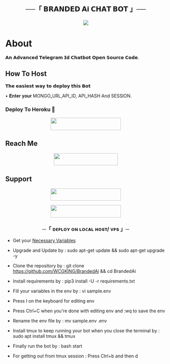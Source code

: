 <h2 align="center">
         ──「 𝗕𝗥𝗔𝗡𝗗𝗘𝗗 𝗔𝗶 𝗖𝗛𝗔𝗧 𝗕𝗢𝗧 」──



<p align="center">

<img src="https://te.legra.ph/file/2e2f78610814092d61103.jpg">
</p>

# About

𝗔𝗻 𝗔𝗱𝘃𝗮𝗻𝗰𝗲𝗱 𝗧𝗲𝗹𝗲𝗴𝗿𝗮𝗺 𝗜𝗱 𝗖𝗵𝗮𝘁𝗯𝗼𝘁 𝗢𝗽𝗲𝗻 𝗦𝗼𝘂𝗿𝗰𝗲 𝗖𝗼𝗱𝗲.

## How To Host

𝗧𝗵𝗲 𝗲𝗮𝘀𝗶𝗲𝘀𝘁 𝘄𝗮𝘆 𝘁𝗼 𝗱𝗲𝗽𝗹𝗼𝘆 𝘁𝗵𝗶𝘀 𝗕𝗼𝘁

• 𝐄𝐧𝐭𝐞𝐫 𝐲𝐨𝐮𝐫 MONGO_URL,API_ID, API_HASH And SESSION.

### Deploy To Heroku 🚀

<p align="center"><a href="https://dashboard.heroku.com/new?template=https://github.com/Adam3553/BrandedAi"> <img src="https://img.shields.io/badge/Deploy%20To%20Heroku-black?style=for-the-badge&logo=heroku" width="220" height="38.45"/></a></p>
 
## Reach Me

<p align="center"><a href="https://t.me/BRANDEDKING82"> <img src="https://img.shields.io/badge/Telegram%20Id-black?style=for-the-badge&logo=Telegram" width="200" height="38.45"/></a></p>

## Support 

<p align="center"><a href="https://t.me/BRANDED_WORLD"> <img src="https://img.shields.io/badge/Support%20Group-black?style=for-the-badge&logo=Telegram" width="220" height="38.5"/></a></p> 

<p align="center">
<a href="https://t.me/BRANDRD_BOT"> <img src="https://img.shields.io/badge/Support%20Group-black?style=for-the-badge&logo=Telegram" width="220" height="38.5"/></a></p> 



<h3 align="center">
    ─「 ᴅᴇᴩʟᴏʏ ᴏɴ ʟᴏᴄᴀʟ ʜᴏsᴛ/ ᴠᴘs 」─
</h3>

- Get your [Necessary Variables](https://github.com/WCGKING/BRANDED-AI/blob/master/sample.env)

- Upgrade and Update by : sudo apt-get update && sudo apt-get upgrade -y
- Clone the repository by : git clone https://github.com/WCGKING/BrandedAi && cd BrandedAi
- Install requirements by : pip3 install -U -r requirements.txt
- Fill your variables in the env by : vi sample.env
- Press I on the keyboard for editing env
- Press Ctrl+C when you're done with editing env and :wq to save the env
- Rename the env file by : mv sample.env .env
- Install tmux to keep running your bot when you close the terminal by : sudo apt install tmux && tmux
- Finally run the bot by : bash start
- For getting out from tmux session : Press Ctrl+b and then d
